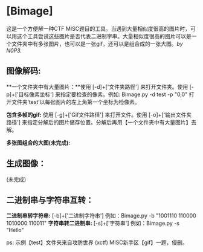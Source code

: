 # [Bimage]

  这是一个方便解一种CTF MISC题目的工具。当遇到大量相似度很高的图片时，可以用这个工具尝试这些图片是否代表二进制字串。大量相似度很高的图片可以是一个文件夹中有多张图片，也可以是一张gif，还可以是组合成的一张大图。*by N0P3.*

## 图像解码:

**一个文件夹中有大量图片：**使用 [-d]+['文件夹路径'] 来打开文件夹。使用 [-p]+['目标像素坐标'] 来指定要检查的像素。例如: Bimage.py -d test -p "0,0" 打开文件夹‘test’以每张图片的左上角第一个坐标为检像素。

**包含多帧的gif:**  使用 [-g]+['Gif文件路径'] 来打开文件。使用 [-o]+['输出文件夹路径'] 来指定分解后的图片储存位置。分解后再用【一个文件夹中有大量图片】去解。

**多张图组合的大图(未完成):**

## 生成图像：

(未完成)

## 二进制串与字符串互转：

**二进制串转字符串:** [-b]+['二进制字符串'] 例如：Bimage.py -b "1001110 110000 1010000 110011"
**字符串转二进制串:** [-s]+['字符串'] 例如：Bimage.py -s "Hello"

ps: 示例【test】文件夹来自攻防世界 (xctf) MISC新手区【gif】一题，侵删。